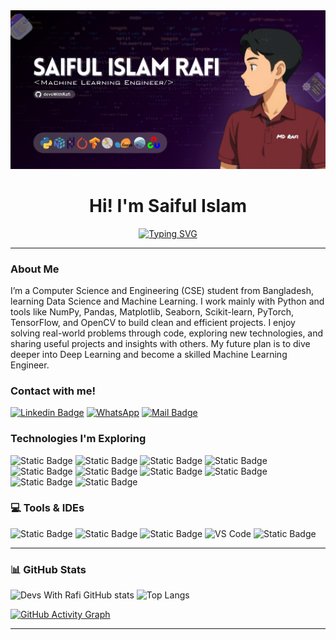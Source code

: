 
<img src="https://github.com/devsWithRafi/devsWithRafi/blob/main/Saiful-Islam-Rafi-Github-benner-image.png">

<h1 align="center">Hi! I'm Saiful Islam</h1>

<p align="center">
  <a href="https://git.io/typing-svg">
    <img src="https://readme-typing-svg.demolab.com?font=Oswald&size=25&pause=1000&color=ff4d7a&center=true&width=700&lines=Python+Developer;Aspiring+Machine+Learning+Engineer;Learning+Data+Science;Future+Plan+Deep+Learning+%26+LLM+Models" alt="Typing SVG"/>
  </a>
</p>


---

<h3>About Me</h3>
I’m a Computer Science and Engineering (CSE) student from Bangladesh, learning Data Science and Machine Learning. I work mainly with Python and tools like NumPy, Pandas, Matplotlib, Seaborn, Scikit-learn, PyTorch, TensorFlow, and OpenCV to build clean and efficient projects. I enjoy solving real-world problems through code, exploring new technologies, and sharing useful projects and insights with others. My future plan is to dive deeper into Deep Learning and become a skilled Machine Learning Engineer.



<h3>Contact with me!</h3>

[![Linkedin Badge](https://img.shields.io/badge/LinkedIn-0077B5?style=for-the-badge&logo=linkedin&logoColor=white)](https://www.linkedin.com/in/saiful-islam-rafi-6705602a6/)
[![WhatsApp](https://img.shields.io/badge/whatsapp-%2325D366?style=for-the-badge&logo=whatsapp&logoColor=white)](https://wa.me/8801316999517)
[![Mail Badge](https://img.shields.io/badge/Gmail-D14836?style=for-the-badge&logo=gmail&logoColor=white)](mailto:mrrafiwebdev@gmail.com)


<h3>Technologies I'm Exploring</h3>
  
![Static Badge](https://img.shields.io/badge/Python-3776AB?style=for-the-badge&logo=python&logoColor=white&labelColor=black)
![Static Badge](https://img.shields.io/badge/NumPy-013243?style=for-the-badge&logo=numpy&logoColor=white&labelColor=black)
![Static Badge](https://img.shields.io/badge/pandas-150458?style=for-the-badge&logo=pandas&logoColor=white&labelColor=black)
![Static Badge](https://img.shields.io/badge/pytorch-EE4C2C?style=for-the-badge&logo=pytorch&logoColor=white&labelColor=black)
![Static Badge](https://img.shields.io/badge/tensorflow-FF6F00?style=for-the-badge&logo=tensorflow&logoColor=white&labelColor=black)
![Static Badge](https://img.shields.io/badge/Scikit--Learn-F7931E?style=for-the-badge&logo=scikitlearn&logoColor=white&labelColor=black)
![Static Badge](https://img.shields.io/badge/Matplotlib-11557C?style=for-the-badge&logo=matplotlib&logoColor=white&labelColor=black)
![Static Badge](https://img.shields.io/badge/opencv-5C3EE8?style=for-the-badge&logo=opencv&logoColor=white&labelColor=black)
![Static Badge](https://img.shields.io/badge/Seaborn-0099CC?style=for-the-badge&logo=Seaborn&logoColor=white&labelColor=black)
![Static Badge](https://img.shields.io/badge/plotly-%237A76FF?style=for-the-badge&logo=plotly&logoColor=white&labelColor=black)


<h3>💻 Tools & IDEs</h3>

![Static Badge](https://img.shields.io/badge/Jupyter-F37626?style=for-the-badge&logo=jupyter&logoColor=white&labelColor=black)
![Static Badge](https://img.shields.io/badge/googlecolab-F9AB00?style=for-the-badge&logo=googlecolab&logoColor=white&labelColor=black)
![Static Badge](https://img.shields.io/badge/pycharm-%23000000?style=for-the-badge&logo=pycharm&logoColor=white&labelColor=black)
![VS Code](https://img.shields.io/badge/VS_Code-007ACC?style=for-the-badge&logo=visual-studio-code&logoColor=white) 
![Static Badge](https://img.shields.io/badge/git-%23F05032?style=for-the-badge&logo=git&logoColor=white&labelColor=black)

 
---

### 📊 GitHub Stats  

![Devs With Rafi GitHub stats](https://github-readme-stats.vercel.app/api?username=devsWithRafi&show_icons=true&theme=radical&cache_seconds=60) ![Top Langs](https://github-readme-stats.vercel.app/api/top-langs/?username=devsWithRafi&layout=compact&theme=radical&cache_seconds=60)

[![GitHub Activity Graph](https://github-readme-activity-graph.vercel.app/graph?username=devsWithRafi&bg_color=0d1117&color=ff4d7a&line=ff1a4d&point=ff6680&area=true&hide_border=true)](https://github.com/YOUR_USERNAME/github-readme-activity-graph)










---

